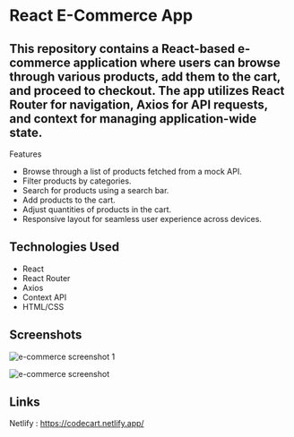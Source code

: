 # React E-Commerce App

## This repository contains a React-based e-commerce application where users can browse through various products, add them to the cart, and proceed to checkout. The app utilizes React Router for navigation, Axios for API requests, and context for managing application-wide state.
Features

   - Browse through a list of products fetched from a mock API.
   - Filter products by categories.
   - Search for products using a search bar.
   - Add products to the cart.
   - Adjust quantities of products in the cart.
   - Responsive layout for seamless user experience across devices.

## Technologies Used

   - React
   - React Router
   - Axios
   - Context API
   - HTML/CSS
     
## Screenshots
![e-commerce screenshot 1](https://github.com/Mahdii-Kariimiian/E-commerce-react/assets/134393975/2dbfbca8-e778-4b31-aad0-046d29bfea8d)

![e-commerce screenshot](https://github.com/Mahdii-Kariimiian/E-commerce-react/assets/134393975/284139f6-98a9-42b1-9971-095263f0ead3)

## Links
 Netlify :  https://codecart.netlify.app/
